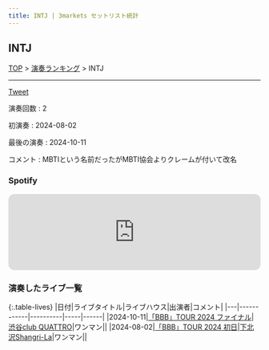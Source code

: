```yaml
---
title: INTJ | 3markets セットリスト統計
---
```

## INTJ


[TOP](/setlist/) > [演奏ランキング](songs.html) > INTJ

___

<a href="https://twitter.com/share?ref_src=twsrc%5Etfw" data-text="3markets[ ]セットリスト > INTJ" class="twitter-share-button" data-via="3markets" data-hashtags="3markets" data-related="3markets" data-show-count="false">Tweet</a>

演奏回数
: 2

初演奏
: 2024-08-02

最後の演奏
: 2024-10-11


コメント
: MBTIという名前だったがMBTI協会よりクレームが付いて改名






### Spotify
<iframe style="border-radius:12px" src="https://open.spotify.com/embed/track/1BJ14RJvS00lxsWig2Pjz5?utm_source=generator" width="100%" height="152" frameBorder="0" allowfullscreen="" allow="autoplay; clipboard-write; encrypted-media; fullscreen; picture-in-picture" loading="lazy"></iframe>





### 演奏したライブ一覧

{:.table-lives}
|日付|ライブタイトル|ライブハウス|出演者|コメント|
|---|------------|----------|-----|------|
|<span class="nowrap">2024-10-11</span>|[「BBB」TOUR 2024	ファイナル](live150.html)|[渋谷club QUATTRO](livehouse002.html)|ワンマン||
|<span class="nowrap">2024-08-02</span>|[「BBB」TOUR 2024	初日](live136.html)|[下北沢Shangri-La](livehouse012.html)|ワンマン||



<script async src="https://platform.twitter.com/widgets.js" charset="utf-8"></script>